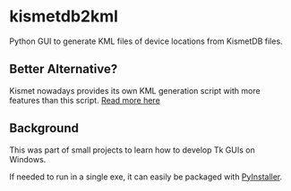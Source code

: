 # kismetdb2kml
Python GUI to generate KML files of device locations from KismetDB files.

## Better Alternative?
Kismet nowadays provides its own KML generation script with more features than this script. [Read more here](https://www.kismetwireless.net/docs/readme/kismetdb/kismetdb_kml/)

## Background
This was part of small projects to learn how to develop Tk GUIs on Windows.

If needed to run in a single exe, it can easily be packaged with [PyInstaller](https://pyinstaller.org/en/stable/).
